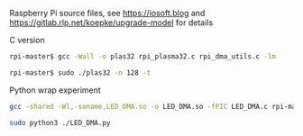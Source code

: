 Raspberry Pi source files, see https://iosoft.blog  and https://gitlab.rlp.net/koepke/upgrade-model for details

C version

```bash
rpi-master$ gcc -Wall -o plas32 rpi_plasma32.c rpi_dma_utils.c -lm

rpi-master$ sudo ./plas32 -n 128 -t
```

Python wrap experiment

```bash
gcc -shared -Wl,-soname,LED_DMA.so -o LED_DMA.so -fPIC LED_DMA.c rpi-master/rpi_dma_utils.c

sudo python3 ./LED_DMA.py
```
